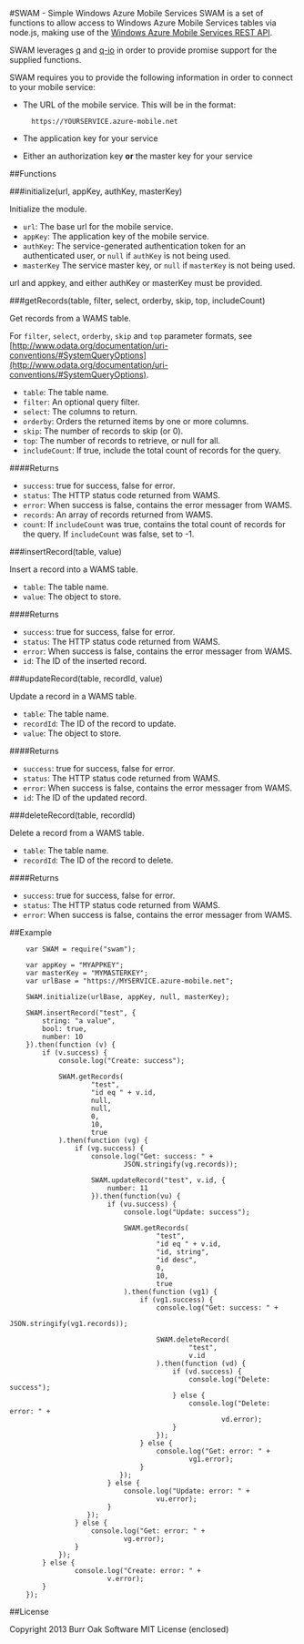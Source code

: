 #SWAM - Simple Windows Azure Mobile Services
SWAM is a set of functions to allow access to Windows Azure Mobile Services tables via node.js, making use of the [Windows Azure Mobile Services REST API](http://msdn.microsoft.com/en-us/library/windowsazure/jj710108.aspx).

SWAM leverages [q](https://github.com/kriskowal/q) and [q-io](https://github.com/kriskowal/q-io) in order to provide promise support for the supplied functions.

SWAM requires you to provide the following information in order to connect to your mobile service:

- The URL of the mobile service.  This will be in the format:

		https://YOURSERVICE.azure-mobile.net

- The application key for your service
- Either an authorization key **or** the master key for your service


##Functions

###initialize(url, appKey, authKey, masterKey)

Initialize the module.

- ``url``: The base url for the mobile service.
- ``appKey``: The application key of the mobile service.
- ``authKey``: The service-generated authentication token for an authenticated user, or ``null`` if ``authKey`` is not being used.
- ``masterKey`` The service master key, or ``null`` if ``masterKey`` is not being used.

url and appkey, and either authKey or masterKey must be provided.
	
###getRecords(table, filter, select, orderby, skip, top, includeCount)

Get records from a WAMS table.

For ``filter``, ``select``, ``orderby``, ``skip`` and ``top`` parameter formats, see [http://www.odata.org/documentation/uri-conventions/#SystemQueryOptions](http://www.odata.org/documentation/uri-conventions/#SystemQueryOptions).

- ``table``: The table name.
- ``filter``: An optional query filter.
- ``select``: The columns to return.
- ``orderby``: Orders the returned items by one or more columns.
- ``skip``: The number of records to skip (or 0).
- ``top``: The number of records to retrieve, or null for all.
- ``includeCount``: If true, include the total count of records for the query.

####Returns

- ``success``: true for success, false for error.
- ``status``: The HTTP status code returned from WAMS.
- ``error``: When success is false, contains the error messager from WAMS.
- ``records``: An array of records returned from WAMS.
- ``count``: If ``includeCount`` was true, contains the total count of records for the query.  If ``includeCount`` was false, set to -1.

###insertRecord(table, value)

Insert a record into a WAMS table.

- ``table``: The table name.
- ``value``: The object to store.

####Returns

- ``success``: true for success, false for error.
- ``status``: The HTTP status code returned from WAMS.
- ``error``: When success is false, contains the error messager from WAMS.
- ``id``: The ID of the inserted record.
 
###updateRecord(table, recordId, value)
 
Update a record in a WAMS table.

- ``table``: The table name.
- ``recordId``: The ID of the record to update.
- ``value``: The object to store.

####Returns

- ``success``: true for success, false for error.
- ``status``: The HTTP status code returned from WAMS.
- ``error``: When success is false, contains the error messager from WAMS.
- ``id``: The ID of the updated record.
 
###deleteRecord(table, recordId)
 
Delete a record from a WAMS table.

- ``table``: The table name.
- ``recordId``: The ID of the record to delete.

####Returns

- ``success``: true for success, false for error.
- ``status``: The HTTP status code returned from WAMS.
- ``error``: When success is false, contains the error messager from WAMS.

##Example

		var SWAM = require("swam");

		var appKey = "MYAPPKEY";
		var masterKey = "MYMASTERKEY";
		var urlBase = "https://MYSERVICE.azure-mobile.net";

		SWAM.initialize(urlBase, appKey, null, masterKey);

		SWAM.insertRecord("test", {
		    string: "a value",
		    bool: true,
		    number: 10
		}).then(function (v) {
        	if (v.success) {
            	console.log("Create: success");

            	SWAM.getRecords(
            			"test", 
            			"id eq " + v.id, 
            			null, 
            			null, 
            			0, 
            			10, 
            			true
            	).then(function (vg) {
                	if (vg.success) {
                    	console.log("Get: success: " + 
                    			JSON.stringify(vg.records));

                    	SWAM.updateRecord("test", v.id, {
                       		number: 11
                    	}).then(function(vu) {
							if (vu.success) {
								console.log("Update: success");

								SWAM.getRecords(
										"test", 
										"id eq " + v.id, 
										"id, string", 
										"id desc", 
										0, 
										10, 
										true
								).then(function (vg1) {
									if (vg1.success) {
										console.log("Get: success: " + 
												JSON.stringify(vg1.records));

										SWAM.deleteRecord(
												"test", 
												v.id
										).then(function (vd) {
											if (vd.success) {
												console.log("Delete: success");
											} else {
												console.log("Delete: error: " + 
														vd.error);
											}
										});
									} else {
										console.log("Get: error: " + 
												vg1.error);
									}
                               });
                            } else {
                                console.log("Update: error: " + 
                                		vu.error);
                            }
                       });
                	} else {
						console.log("Get: error: " + 
								vg.error);
                	}
            	});
        	} else {
            		console.log("Create: error: " + 
            				v.error);
        	}
    	});

##License

Copyright 2013 Burr Oak Software MIT License (enclosed)
